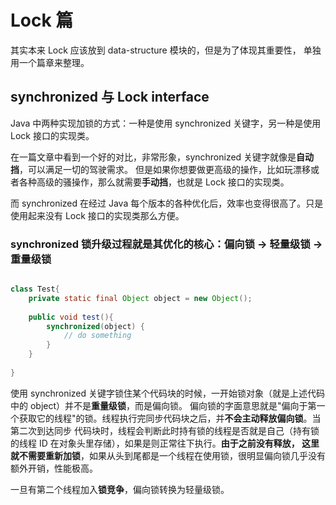 # Lock 篇
其实本来 Lock 应该放到 data-structure 模块的，但是为了体现其重要性，
单独用一个篇章来整理。

## synchronized 与 Lock interface
Java 中两种实现加锁的方式：一种是使用 synchronized 关键字，另一种是使用 Lock 接口的实现类。

在一篇文章中看到一个好的对比，非常形象，synchronized 关键字就像是**自动挡**，可以满足一切的驾驶需求。
但是如果你想要做更高级的操作，比如玩漂移或者各种高级的骚操作，那么就需要**手动挡**，也就是 Lock 接口的实现类。

而 synchronized 在经过 Java 每个版本的各种优化后，效率也变得很高了。只是使用起来没有 Lock 接口的实现类那么方便。

### synchronized 锁升级过程就是其优化的核心：**偏向锁** -> **轻量级锁** -> **重量级锁**

```java

class Test{
    private static final Object object = new Object(); 
    
    public void test(){
        synchronized(object) {
            // do something        
        }   
    }
    
}

```

使用 synchronized 关键字锁住某个代码块的时候，一开始锁对象（就是上述代码中的 object）并不是**重量级锁**，而是偏向锁。
偏向锁的字面意思就是"偏向于第一个获取它的线程"的锁。线程执行完同步代码块之后，并**不会主动释放偏向锁**。当第二次到达同步
代码块时，线程会判断此时持有锁的线程是否就是自己（持有锁的线程 ID 在对象头里存储），如果是则正常往下执行。**由于之前没有释放，
这里就不需要重新加锁**，如果从头到尾都是一个线程在使用锁，很明显偏向锁几乎没有额外开销，性能极高。

一旦有第二个线程加入**锁竞争**，偏向锁转换为轻量级锁。


 